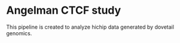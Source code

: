 # Angelman CTCF study
This pipeline is created to analyze hichip data generated by dovetail genomics. 
